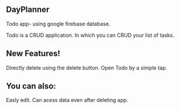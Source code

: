 ## DayPlanner

Todo app- using google firebase database.

Todo is a CRUD application. In which you can CRUD your list of tasks.

## New Features!
Directly delete using the delete button.
Open Todo by a simple tap.

## You can also:
Easly edit.
Can acess data even after deleting app.

